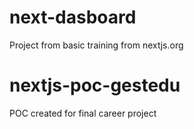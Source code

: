 # next-dasboard
Project from basic training from nextjs.org 

# nextjs-poc-gestedu
POC created for final career project
